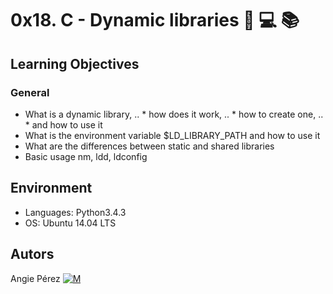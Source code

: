# 0x18. C - Dynamic libraries :green_book: :computer: :books: #
## Learning Objectives ##
### General ###
* What is a dynamic library,
.. * how does it work,
.. * how to create one,
.. * and how to use it
* What is the environment variable $LD_LIBRARY_PATH and how to use it
* What are the differences between static and shared libraries
* Basic usage nm, ldd, ldconfig
## Environment ##
* Languages: Python3.4.3
* OS: Ubuntu 14.04 LTS
## Autors ##
 Angie Pérez [![M](https://upload.wikimedia.org/wikipedia/fr/thumb/c/c8/Twitter_Bird.svg/30px-Twitter_Bird.svg.png)](https://twitter.com/xiommyperez)
